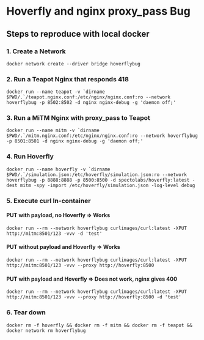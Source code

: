 # Hoverfly and nginx proxy_pass Bug

## Steps to reproduce with local docker

### 1. Create a Network

```
docker network create --driver bridge hoverflybug
```

### 2. Run a Teapot Nginx that responds 418

```
docker run --name teapot -v `dirname $PWD/.`/teapot.nginx.conf:/etc/nginx/nginx.conf:ro --network hoverflybug -p 8502:8502 -d nginx nginx-debug -g 'daemon off;'
```

### 3. Run a MiTM Nginx with proxy_pass to Teapot

```
docker run --name mitm -v `dirname $PWD/.`/mitm.nginx.conf:/etc/nginx/nginx.conf:ro --network hoverflybug -p 8501:8501 -d nginx nginx-debug -g 'daemon off;'
```

### 4. Run Hoverfly

```
docker run --name hoverfly -v `dirname $PWD/.`/simulation.json:/etc/hoverfly/simulation.json:ro --network hoverflybug -p 8888:8888 -p 8500:8500 -d spectolabs/hoverfly:latest -dest mitm -spy -import /etc/hoverfly/simulation.json -log-level debug
```

### 5. Execute curl In-container


#### PUT with payload, no Hoverfly => Works

```
docker run --rm --network hoverflybug curlimages/curl:latest -XPUT http://mitm:8501/123 -vvv -d 'test'
```

#### PUT without payload and Hoverfly => Works

```
docker run --rm --network hoverflybug curlimages/curl:latest -XPUT http://mitm:8501/123 -vvv --proxy http://hoverfly:8500
```

#### PUT with payload and Hoverfly => Does not work, nginx gives 400

```
docker run --rm --network hoverflybug curlimages/curl:latest -XPUT http://mitm:8501/123 -vvv --proxy http://hoverfly:8500 -d 'test'
```

### 6. Tear down

```
docker rm -f hoverfly && docker rm -f mitm && docker rm -f teapot && docker network rm hoverflybug
```
